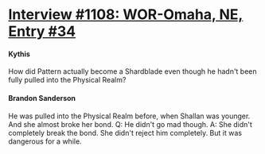 # [Interview #1108: WOR-Omaha, NE, Entry #34](https://www.theoryland.com/intvmain.php?i=1108#34)

#### Kythis

How did Pattern actually become a Shardblade even though he hadn't been fully pulled into the Physical Realm?

#### Brandon Sanderson

He was pulled into the Physical Realm before, when Shallan was younger. And she almost broke her bond.
Q: He didn't go mad though.
A: She didn't completely break the bond. She didn't reject him completely. But it was dangerous for a while.


